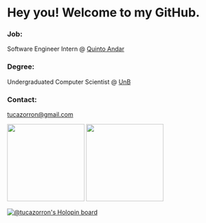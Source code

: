 # Hey you! Welcome to my GitHub.

### Job:

Software Engineer Intern @ [Quinto Andar](https://github.com/quintoandar)

### Degree:

Undergraduated Computer Scientist @ [UnB](https://www.unb.br/)

### Contact:

tucazorron@gmail.com

<div>
  <img height="180em" src="https://github-readme-stats.vercel.app/api?username=tucazorron&show_icons=true&theme=dark&include_all_commits=true&count_private=true"/>
  <img height="180em" src="https://github-readme-stats.vercel.app/api/top-langs/?username=tucazorron&layout=compact&langs_count=6&theme=dark"/>
</div>

[![@tucazorron's Holopin board](https://holopin.io/api/user/board?user=tucazorron)](https://holopin.io/@tucazorron)
